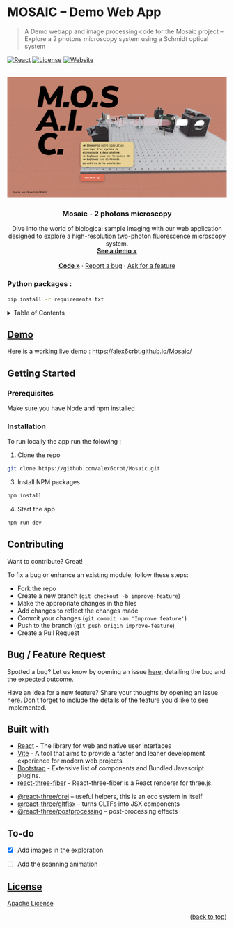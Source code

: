 # MOSAIC – Demo Web App
<a name="readme-top"></a>
> A Demo webapp and image processing code for the Mosaic project – Explore a 2 photons microscopy system using a Schmidt optical system

[![React](https://img.shields.io/badge/React%20-%2320232a.svg?&logo=react&logoColor=%2361DAFB)](https://github.com/pmndrs/react-three-fiber) [![License](https://img.shields.io/github/license/alex6crbt/Mosaic)](https://github.com/alex6crbt/Mosaic/blob/web_app/LICENSE) [![Website](https://img.shields.io/website?url=https%3A%2F%2Falex6crbt.github.io%2FMosaic)](https://alex6crbt.github.io/Mosaic/) 

<br />
<div align="center">
  <a href="https://alex6crbt.github.io/Mosaic/">
    <img src="img/capt1.png">
  </a>

  <h3 align="center">Mosaic - 2 photons microscopy</h3>

  <p align="center">
    Dive into the world of biological sample imaging with our web application designed to explore a high-resolution two-photon fluorescence microscopy system.
    <br />
    <a href="https://alex6crbt.github.io/Mosaic"><strong>See a demo »</strong></a>
    <br />
    <br />
    <a href="https://github.com/Alex6Crbt/Mosaic/tree/main/src"><strong>Code »</strong></a>    
    ·
    <a href="https://github.com/Alex6Crbt/Mosaic/issues">Report a bug</a>
    ·
    <a href="https://github.com/Alex6Crbt/Mosaic/issues">Ask for a feature</a>
  </p>
</div>

### Python packages :

```sh
pip install -r requirements.txt
```


<details>
  <summary>Table of Contents</summary>
  <ol>
    <li><a href="#Demo">Demo</a></li>
    <li>
      <a href="#getting-started">Getting Started</a>
      <ul>
        <li><a href="#prerequisites">Prerequisites</a></li>
        <li><a href="#installation">Installation</a></li>
      </ul>
    </li>
    <li><a href="#contributing">Contributing</a></li>
    <li><a href="#contact">Bug / Feature Request</a></li>
    <li><a href="#built-with">Built With</a></li>
    <li><a href="#acknowledgments">To-do</a></li>
    <li><a href="#license">License</a></li>
  </ol>
</details>

## [Demo](https://alex6crbt.github.io/Mosaic/)
Here is a working live demo :  https://alex6crbt.github.io/Mosaic/



## Getting Started



### Prerequisites

Make sure you have Node and npm installed

### Installation

To run locally the app run the folowing :

1. Clone the repo
```sh
git clone https://github.com/alex6crbt/Mosaic.git
```
3. Install NPM packages
```sh
npm install
```
4. Start the app
```sh
npm run dev
```


## Contributing
Want to contribute? Great!

To fix a bug or enhance an existing module, follow these steps:

- Fork the repo
- Create a new branch (`git checkout -b improve-feature`)
- Make the appropriate changes in the files
- Add changes to reflect the changes made
- Commit your changes (`git commit -am 'Improve feature'`)
- Push to the branch (`git push origin improve-feature`)
- Create a Pull Request 

## Bug / Feature Request

Spotted a bug? Let us know by opening an issue [here](https://github.com/alex6crbt/Mosaic/issues/new), detailing the bug and the expected outcome.

Have an idea for a new feature? Share your thoughts by opening an issue [here](https://github.com/alex6crbt/Mosaic/issues/new). Don’t forget to include the details of the feature you'd like to see implemented.

## Built with

- [React](https://react.dev) - The library for web and native user interfaces
- [Vite](https://vitejs.dev) - A tool that aims to provide a faster and leaner development experience for modern web projects
- [Bootstrap](http://getbootstrap.com/) - Extensive list of components and  Bundled Javascript plugins.
- [react-three-fiber](https://github.com/pmndrs/react-three-fiber) - React-three-fiber is a React renderer for three.js.
* [@react-three/drei](https://github.com/pmndrs/drei) – useful helpers, this is an eco system in itself
* [@react-three/gltfjsx](https://github.com/pmndrs/gltfjsx) – turns GLTFs into JSX components
* [@react-three/postprocessing](https://github.com/pmndrs/react-postprocessing) – post-processing effects

## To-do
- [x] Add images in the exploration
- [ ] Add the scanning animation


## [License](https://github.com/alex6crbt/Mosaic/blob/web_app/LICENSE)

[  Apache License](http://www.apache.org/licenses/)

<p align="right">(<a href="#readme-top">back to top</a>)</p>
